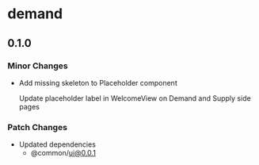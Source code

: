 # demand

## 0.1.0

### Minor Changes

- Add missing skeleton to Placeholder component

  Update placeholder label in WelcomeView on Demand and Supply side pages

### Patch Changes

- Updated dependencies
  - @common/ui@0.0.1
